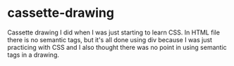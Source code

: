 # cassette-drawing
Cassette drawing I did when I was just starting to learn CSS.
In HTML file there is no semantic tags, but it's all done using div because I was just practicing with CSS and I also thought there was no point in using semantic tags in a drawing.
